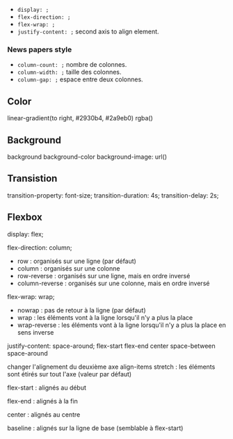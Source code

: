 * `display: ;`
* `flex-direction: ;`
* `flex-wrap: ;`
* `justify-content: ;` second axis to align element.

### News papers style

* `column-count: ;` nombre de colonnes.
* `column-width: ;` taille des colonnes.
* `column-gap: ;` espace entre deux colonnes.

## Color

linear-gradient(to right, #2930b4, #2a9eb0)
rgba()

## Background

background
background-color
background-image: url()

## Transistion

transition-property: font-size;
transition-duration: 4s;
transition-delay: 2s;

## Flexbox

display: flex;

flex-direction: column;
* row : organisés sur une ligne (par défaut)
* column : organisés sur une colonne
* row-reverse : organisés sur une ligne, mais en ordre inversé
* column-reverse : organisés sur une colonne, mais en ordre inversé

flex-wrap: wrap;
* nowrap : pas de retour à la ligne (par défaut)
* wrap : les éléments vont à la ligne lorsqu'il n'y a plus la place
* wrap-reverse : les éléments vont à la ligne lorsqu'il n'y a plus la place en sens inverse

justify-content: space-around;
flex-start
flex-end
center
space-between
space-around

changer l'alignement du deuxième axe
align-items 
stretch : les éléments sont étirés sur tout l'axe (valeur par défaut)

flex-start : alignés au début

flex-end : alignés à la fin

center : alignés au centre

baseline : alignés sur la ligne de base (semblable à flex-start)
